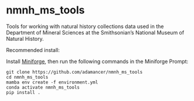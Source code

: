 nmnh_ms_tools
=============

Tools for working with natural history collections data used in the
Department of Mineral Sciences at the Smithsonian’s National Museum of
Natural History.

Recommended install:

Install [Miniforge](https://github.com/conda-forge/miniforge), then run
the following commands in the Miniforge Prompt:

    git clone https://github.com/adamancer/nmnh_ms_tools
    cd nmnh_ms_tools
    mamba env create -f environment.yml
    conda activate nmnh_ms_tools
    pip install .
